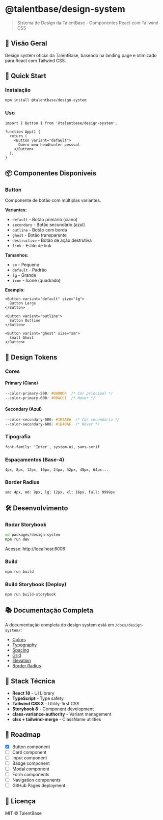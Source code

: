 # @talentbase/design-system

> Sistema de Design da TalentBase - Componentes React com Tailwind CSS

## 🎨 Visão Geral

Design system oficial da TalentBase, baseado na landing page e otimizado para React com Tailwind CSS.

## 🚀 Quick Start

### Instalação

```bash
npm install @talentbase/design-system
```

### Uso

```tsx
import { Button } from '@talentbase/design-system';

function App() {
  return (
    <Button variant="default">
      Quero meu headhunter pessoal
    </Button>
  );
}
```

## 📦 Componentes Disponíveis

### Button
Componente de botão com múltiplas variantes.

**Variantes:**
- `default` - Botão primário (ciano)
- `secondary` - Botão secundário (azul)
- `outline` - Botão com borda
- `ghost` - Botão transparente
- `destructive` - Botão de ação destrutiva
- `link` - Estilo de link

**Tamanhos:**
- `sm` - Pequeno
- `default` - Padrão
- `lg` - Grande
- `icon` - Ícone (quadrado)

**Exemplo:**
```tsx
<Button variant="default" size="lg">
  Button Large
</Button>

<Button variant="outline">
  Button Outline
</Button>

<Button variant="ghost" size="sm">
  Small Ghost
</Button>
```

## 🎨 Design Tokens

### Cores

#### Primary (Ciano)
```css
--color-primary-500: #00B8D4  /* Cor principal */
--color-primary-600: #00ACC1  /* Hover */
```

#### Secondary (Azul)
```css
--color-secondary-500: #1E3A8A  /* Cor secundária */
--color-secondary-600: #1E40AF  /* Hover */
```

### Tipografia
```css
font-family: 'Inter', system-ui, sans-serif
```

### Espaçamentos (Base-4)
```
4px, 8px, 12px, 16px, 24px, 32px, 48px, 64px...
```

### Border Radius
```
sm: 4px, md: 8px, lg: 12px, xl: 16px, full: 9999px
```

## 🛠️ Desenvolvimento

### Rodar Storybook

```bash
cd packages/design-system
npm run dev
```

Acesse: http://localhost:6006

### Build

```bash
npm run build
```

### Build Storybook (Deploy)

```bash
npm run build-storybook
```

## 📚 Documentação Completa

A documentação completa do design system está em `/docs/design-system/`:

- [Colors](../../docs/design-system/foundations/colors.md)
- [Typography](../../docs/design-system/foundations/typography.md)
- [Spacing](../../docs/design-system/foundations/spacing.md)
- [Grid](../../docs/design-system/foundations/grid.md)
- [Elevation](../../docs/design-system/foundations/elevation.md)
- [Border Radius](../../docs/design-system/foundations/border-radius.md)

## 🎯 Stack Técnica

- **React 18** - UI Library
- **TypeScript** - Type safety
- **Tailwind CSS 3** - Utility-first CSS
- **Storybook 8** - Component development
- **class-variance-authority** - Variant management
- **clsx + tailwind-merge** - ClassName utilities

## 📝 Roadmap

- [x] Button component
- [ ] Card component
- [ ] Input component
- [ ] Badge component
- [ ] Modal component
- [ ] Form components
- [ ] Navigation components
- [ ] GitHub Pages deployment

## 📄 Licença

MIT © TalentBase

